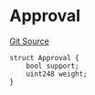 # Approval
[Git Source](https://github.com/llama-community/vertex-v1/blob/7aa68098b2ce738ab9dd3c6970d253d02689b4d9/src/utils/Structs.sol)


```solidity
struct Approval {
    bool support;
    uint248 weight;
}
```

